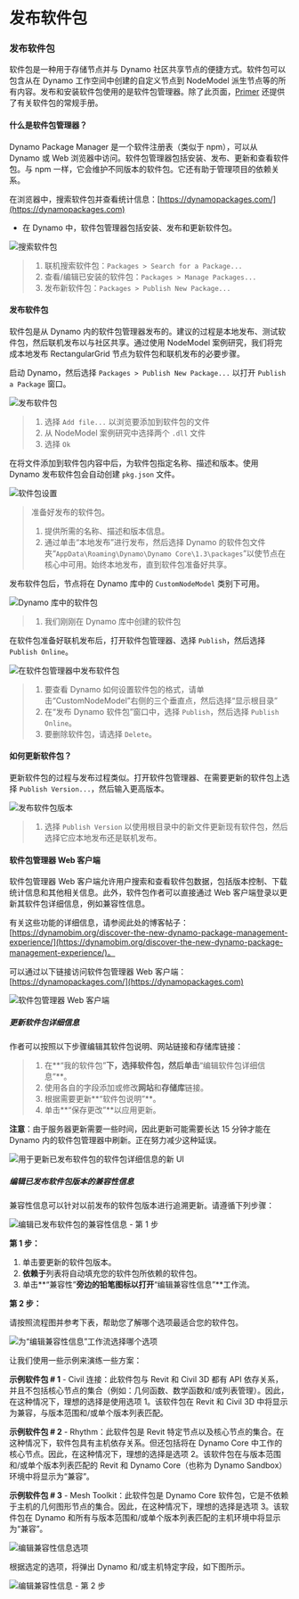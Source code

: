 # 发布软件包

### 发布软件包 <a href="#publish-a-package" id="publish-a-package"></a>

软件包是一种用于存储节点并与 Dynamo 社区共享节点的便捷方式。软件包可以包含从在 Dynamo 工作空间中创建的自定义节点到 NodeModel 派生节点等的所有内容。发布和安装软件包使用的是软件包管理器。除了此页面，[Primer](https://primer2.dynamobim.org/6_custom_nodes_and_packages/6-2_packages/1-introduction) 还提供了有关软件包的常规手册。

#### 什么是软件包管理器？<a href="#what-is-a-package-manager" id="what-is-a-package-manager"></a>

Dynamo Package Manager 是一个软件注册表（类似于 npm），可以从 Dynamo 或 Web 浏览器中访问。软件包管理器包括安装、发布、更新和查看软件包。与 npm 一样，它会维护不同版本的软件包。它还有助于管理项目的依赖关系。

在浏览器中，搜索软件包并查看统计信息：[https://dynamopackages.com/](https://dynamopackages.com)

* 在 Dynamo 中，软件包管理器包括安装、发布和更新软件包。

![搜索软件包](images/dynamopackagemanager.jpg)

> 1. 联机搜索软件包：`Packages > Search for a Package...`
> 2. 查看/编辑已安装的软件包：`Packages > Manage Packages...`
> 3. 发布新软件包：`Packages > Publish New Package...`

#### 发布软件包 <a href="#publishing-a-package" id="publishing-a-package"></a>

软件包是从 Dynamo 内的软件包管理器发布的。建议的过程是本地发布、测试软件包，然后联机发布以与社区共享。通过使用 NodeModel 案例研究，我们将完成本地发布 RectangularGrid 节点为软件包和联机发布的必要步骤。

启动 Dynamo，然后选择 `Packages > Publish New Package...` 以打开 `Publish a Package` 窗口。

![发布软件包](images/dyn-publish-package-add-files.jpg)

> 1. 选择 `Add file...` 以浏览要添加到软件包的文件
> 2. 从 NodeModel 案例研究中选择两个 `.dll` 文件
> 3. 选择 `Ok`

在将文件添加到软件包内容中后，为软件包指定名称、描述和版本。使用 Dynamo 发布软件包会自动创建 `pkg.json` 文件。

![软件包设置](images/dyn-publish-package.jpg)

> 准备好发布的软件包。
>
> 1. 提供所需的名称、描述和版本信息。
> 2. 通过单击“本地发布”进行发布，然后选择 Dynamo 的软件包文件夹“`AppData\Roaming\Dynamo\Dynamo Core\1.3\packages`”以使节点在核心中可用。始终本地发布，直到软件包准备好共享。

发布软件包后，节点将在 Dynamo 库中的 `CustomNodeModel` 类别下可用。

![Dynamo 库中的软件包](images/dyn-publish-package-library.jpg)

> 1. 我们刚刚在 Dynamo 库中创建的软件包

在软件包准备好联机发布后，打开软件包管理器、选择 `Publish`，然后选择 `Publish Online`。

![在软件包管理器中发布软件包](images/dyn-publish-package-directory.jpg)

> 1. 要查看 Dynamo 如何设置软件包的格式，请单击“CustomNodeModel”右侧的三个垂直点，然后选择“显示根目录”
> 2. 在“发布 Dynamo 软件包”窗口中，选择 `Publish`，然后选择 `Publish Online`。
> 3. 要删除软件包，请选择 `Delete`。

#### 如何更新软件包？<a href="#how-do-i-update-a-package" id="how-do-i-update-a-package"></a>

更新软件包的过程与发布过程类似。打开软件包管理器、在需要更新的软件包上选择 `Publish Version...`，然后输入更高版本。

![发布软件包版本](images/dyn-publish-package-version.jpg)

> 1. 选择 `Publish Version` 以使用根目录中的新文件更新现有软件包，然后选择它应本地发布还是联机发布。

#### 软件包管理器 Web 客户端 <a href="#package-manager-web-client" id="package-manager-web-client"></a>

软件包管理器 Web 客户端允许用户搜索和查看软件包数据，包括版本控制、下载统计信息和其他相关信息。此外，软件包作者可以直接通过 Web 客户端登录以更新其软件包详细信息，例如兼容性信息。

有关这些功能的详细信息，请参阅此处的博客帖子：[https://dynamobim.org/discover-the-new-dynamo-package-management-experience/](https://dynamobim.org/discover-the-new-dynamo-package-management-experience/)。

可以通过以下链接访问软件包管理器 Web 客户端：[https://dynamopackages.com/](https://dynamopackages.com)

![软件包管理器 Web 客户端](images/packagemanager-browser.jpg)

##### 更新软件包详细信息

作者可以按照以下步骤编辑其软件包说明、网站链接和存储库链接：  

> 1. 在**“我的软件包”**下，选择软件包，然后单击**“编辑软件包详细信息”**。  
> 2. 使用各自的字段添加或修改**网站**和**存储库**链接。  
> 3. 根据需要更新**“软件包说明”**。  
> 4. 单击**“保存更改”**以应用更新。  

 **注意**：由于服务器更新需要一些时间，因此更新可能需要长达 15 分钟才能在 Dynamo 内的软件包管理器中刷新。正在努力减少这种延误。  

 ![用于更新已发布软件包的软件包详细信息的新 UI](images/Package-Manager_Image_5.png)

##### 编辑已发布软件包版本的兼容性信息  

兼容性信息可以针对以前发布的软件包版本进行追溯更新。请遵循下列步骤：  

![编辑已发布软件包的兼容性信息 - 第 1 步](images/Package-Manager_Image_6.png)

**第 1 步：**  

1. 单击要更新的软件包版本。  
2. **依赖于**列表将自动填充您的软件包所依赖的软件包。  
3. 单击**“兼容性”**旁边的铅笔图标以打开**“编辑兼容性信息”**工作流。  

**第 2 步：**  

请按照流程图并参考下表，帮助您了解哪个选项最适合您的软件包。

![为“编辑兼容性信息”工作流选择哪个选项](images/Package-Manager_Image_7.png)

让我们使用一些示例来演练一些方案：

**示例软件包 # 1** \- Civil 连接：此软件包与 Revit 和 Civil 3D 都有 API 依存关系，并且不包括核心节点的集合（例如：几何函数、数学函数和/或列表管理）。因此，在这种情况下，理想的选择是使用选项 1。该软件包在 Revit 和 Civil 3D 中将显示为兼容，与版本范围和/或单个版本列表匹配。

**示例软件包 # 2** \- Rhythm：此软件包是 Revit 特定节点以及核心节点的集合。在这种情况下，软件包具有主机依存关系。但还包括将在 Dynamo Core 中工作的核心节点。因此，在这种情况下，理想的选择是选项 2。该软件包在与版本范围和/或单个版本列表匹配的 Revit 和 Dynamo Core（也称为 Dynamo Sandbox）环境中将显示为“兼容”。

**示例软件包 # 3** \- Mesh Toolkit：此软件包是 Dynamo Core 软件包，它是不依赖于主机的几何图形节点的集合。因此，在这种情况下，理想的选择是选项 3。该软件包在 Dynamo 和所有与版本范围和/或单个版本列表匹配的主机环境中将显示为“兼容”。

![编辑兼容性信息选项](images/Package-Manager_Image_8.png)

根据选定的选项，将弹出 Dynamo 和/或主机特定字段，如下图所示。

![编辑兼容性信息 - 第 2 步](images/Package-Manager_Image_9.png)